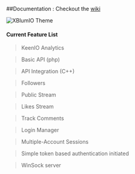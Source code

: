 ##Documentation : Checkout the [wiki](https://github.com/UberSnip/SocialMusicApp/wiki)

![XBlumIO Theme](https://raw.githubusercontent.com/UberSnip/SocialMusicApp/UXBlumIO/UXBlumIO/screen_shots/ss-01.gif)


#### Current Feature List

> KeenIO Analytics

> Basic API (php)

> API Integration (C++)

> Followers

> Public Stream

> Likes Stream

> Track Comments

> Login Manager

> Multiple-Account Sessions

> Simple token based authentication initiated

> WinSock server
